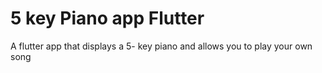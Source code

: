 # 5 key Piano app Flutter
 A flutter app that displays a 5- key piano and allows you to play your own song 
